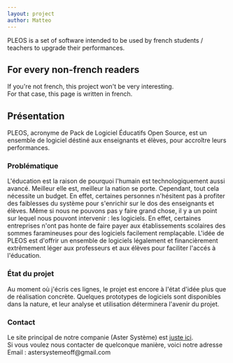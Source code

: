 ```yaml
---
layout: project
author: Matteo
---
```

PLEOS is a set of software intended to be used by french students / teachers to upgrade their performances.<br>

<h2>For every non-french readers</h2>
If you're not french, this project won't be very interesting.<br>
For that case, this page is written in french.

<h2>Présentation</h2>
PLEOS, acronyme de Pack de Logiciel Éducatifs Open Source, est un ensemble de logiciel déstiné aux enseignants et élèves, pour accroître leurs performances.
<h3>Problématique</h3>
<div>
L'éducation est la raison de pourquoi l'humain est technologiquement aussi avancé. Meilleur elle est, meilleur la nation se porte.
Cependant, tout cela nécessite un budget. En effet, certaines personnes n'hésitent pas à profiter des faiblesses du système pour s'enrichir sur le dos des enseignants et élèves.
Même si nous ne pouvons pas y faire grand chose, il y a un point sur lequel nous pouvont intervenir : les logiciels.
En effet, certaines entreprises n'ont pas honte de faire payer aux établissements scolaires des sommes faramineuses pour des logiciels facilement remplaçable.
L'idée de PLEOS est d'offrir un ensemble de logiciels légalement et financièrement extrêmement léger aux professeurs et aux élèves pour faciliter l'accés à l'éducation.
</div>
<h3>État du projet</h3>
<div>
Au moment où j'écris ces lignes, le projet est encore à l'état d'idée plus que de réalisation concrète.
Quelques prototypes de logiciels sont disponibles dans la nature, et leur analyse et utilisation déterminera l'avenir du projet.
</div>
<h3>
Contact
</h3>
Le site principal de notre companie (Aster Système) est <a href="https://aster-system.github.io/aster-system/">juste ici</a>.<br>
Si vous voulez nous contacter de quelconque manière, voici notre adresse Email : astersystemeoff@gmail.com